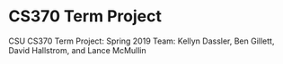 # CS370 Term Project
CSU CS370 Term Project: Spring 2019
Team: Kellyn Dassler, Ben Gillett, David Hallstrom, and Lance McMullin

